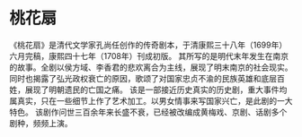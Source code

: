 # 桃花扇

  《桃花扇》是清代文学家孔尚任创作的传奇剧本，于清康熙三十八年（1699年）六月完稿，康熙四十七年（1708年）刊成初版。 其所写的是明代末年发生在南京的故事。全剧以侯方域、李香君的悲欢离合为主线，展现了明末南京的社会现实。 同时也揭露了弘光政权衰亡的原因，歌颂了对国家忠贞不渝的民族英雄和底层百姓，展现了明朝遗民的亡国之痛。 该是一部接近历史真实的历史剧，重大事件均属真实，只在一些细节上作了艺术加工。以男女情事来写国家兴亡，是此剧的一大特色。  该剧作问世三百余年来长盛不衰，已经被改编成黄梅戏、京剧、话剧多个剧种，频频上演。
